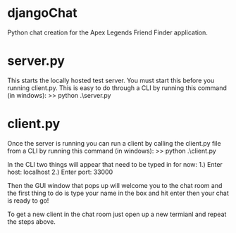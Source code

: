 # djangoChat
Python chat creation for the Apex Legends Friend Finder application.

# server.py
This starts the locally hosted test server. You must start this before you running client.py. This is easy to do through a CLI by running this command (in windows): >> python .\server.py 

# client.py
Once the server is running you can run a client by calling the client.py file from a CLI by running this command 
(in windows): >> python .\client.py

In the CLI two things will appear that need to be typed in for now:
1.) Enter host: localhost
2.) Enter port: 33000

Then the GUI window that pops up will welcome you to the chat room and the first thing to do is type your name in the box and hit enter then your chat is ready to go!

To get a new client in the chat room just open up a new termianl and repeat the steps above.

